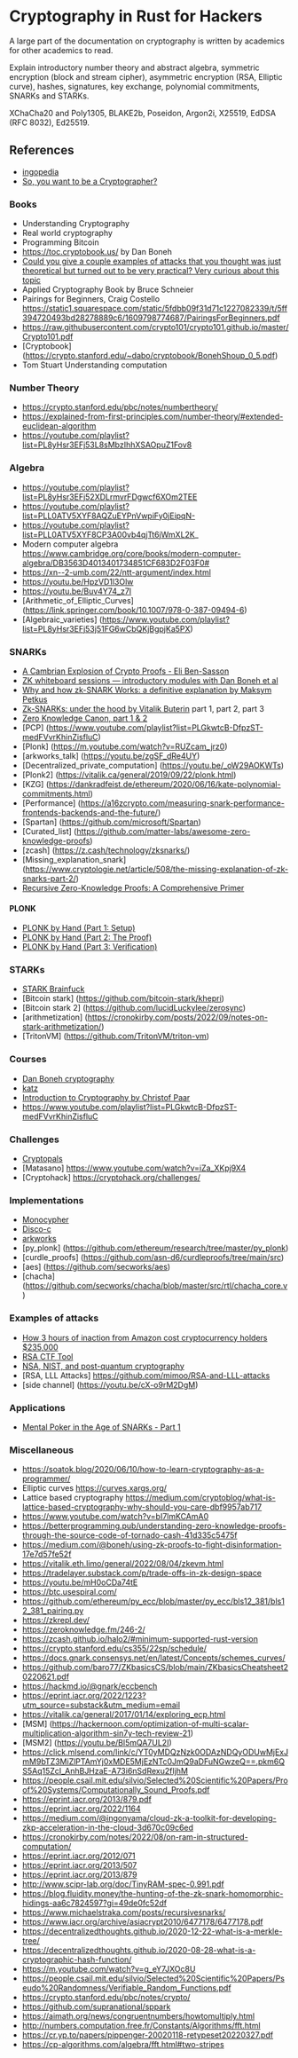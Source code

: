 # Cryptography in Rust for Hackers

A large part of the documentation on cryptography is written by academics for other academics to read.

Explain introductory number theory and abstract algebra, symmetric encryption (block and stream cipher), asymmetric encryption (RSA, Elliptic curve), hashes, signatures, key exchange, polynomial commitments, SNARKs and STARKs.

XChaCha20 and Poly1305, BLAKE2b, Poseidon, Argon2i, X25519, EdDSA (RFC 8032), Ed25519.

## References
- [ingopedia](https://github.com/ingonyama-zk/ingopedia)
- [So, you want to be a Cryptographer?](https://github.com/SalusaSecondus/CryptoGotchas/blob/master/GettingStarted.md)

### Books
- Understanding Cryptography
- Real world cryptography
- Programming Bitcoin
- <https://toc.cryptobook.us/> by Dan Boneh
- [Could you give a couple examples of attacks that you thought was just theoretical but turned out to be very practical? Very curious about this topic](https://news.ycombinator.com/item?id=23384227)
- Applied Cryptography Book by Bruce Schneier
- Pairings for Beginners, Craig Costello <https://static1.squarespace.com/static/5fdbb09f31d71c1227082339/t/5ff394720493bd28278889c6/1609798774687/PairingsForBeginners.pdf>
- https://raw.githubusercontent.com/crypto101/crypto101.github.io/master/Crypto101.pdf
- [Cryptobook] (https://crypto.stanford.edu/~dabo/cryptobook/BonehShoup_0_5.pdf)
- Tom Stuart Understanding computation

### Number Theory 
- https://crypto.stanford.edu/pbc/notes/numbertheory/
- https://explained-from-first-principles.com/number-theory/#extended-euclidean-algorithm
- https://youtube.com/playlist?list=PL8yHsr3EFj53L8sMbzIhhXSAOpuZ1Fov8

### Algebra 
- https://youtube.com/playlist?list=PL8yHsr3EFj52XDLrmvrFDgwcf6XOm2TEE
- https://youtube.com/playlist?list=PLL0ATV5XYF8AQZuEYPnVwpiFy0jEipqN-
- https://youtube.com/playlist?list=PLL0ATV5XYF8CP3A00vb4qjTt6jWmXL2K_
- Modern computer algebra https://www.cambridge.org/core/books/modern-computer-algebra/DB3563D4013401734851CF683D2F03F0#
- https://xn--2-umb.com/22/ntt-argument/index.html
- https://youtu.be/HpzVD1l3Olw
- https://youtu.be/Buv4Y74_z7I
- [Arithmetic_of_Elliptic_Curves] (https://link.springer.com/book/10.1007/978-0-387-09494-6)
- [Algebraic_varieties] (https://www.youtube.com/playlist?list=PL8yHsr3EFj53j51FG6wCbQKjBgpjKa5PX)

### SNARKs
- [A Cambrian Explosion of Crypto Proofs - Eli Ben-Sasson](https://nakamoto.com/cambrian-explosion-of-crypto-proofs/)
- [ZK whiteboard sessions — introductory modules with Dan Boneh et al](https://zkhack.dev/whiteboard/)
- [Why and how zk-SNARK Works: a definitive explanation by Maksym Petkus](https://arxiv.org/pdf/1906.07221.pdf)
- [Zk-SNARKs: under the hood by Vitalik Buterin](https://medium.com/@VitalikButerin/zk-snarks-under-the-hood-b33151a013f6) part 1, part 2, part 3
- [Zero Knowledge Canon, part 1 & 2](https://a16zcrypto.com/zero-knowledge-canon/)
- [PCP] (https://www.youtube.com/playlist?list=PLGkwtcB-DfpzST-medFVvrKhinZisfluC)
- [Plonk] (https://m.youtube.com/watch?v=RUZcam_jrz0)
- [arkworks_talk] (https://youtu.be/zgSF_dRe4UY)
- [Decentralized_private_computation] (https://youtu.be/_oW29AOKWTs)
- [Plonk2] (https://vitalik.ca/general/2019/09/22/plonk.html)
- [KZG] (https://dankradfeist.de/ethereum/2020/06/16/kate-polynomial-commitments.html)
- [Performance] (https://a16zcrypto.com/measuring-snark-performance-frontends-backends-and-the-future/)
- [Spartan] (https://github.com/microsoft/Spartan)
- [Curated_list] (https://github.com/matter-labs/awesome-zero-knowledge-proofs)
- [zcash] (https://z.cash/technology/zksnarks/)
- [Missing_explanation_snark] (https://www.cryptologie.net/article/508/the-missing-explanation-of-zk-snarks-part-2/)
- [Recursive Zero-Knowledge Proofs: A Comprehensive Primer](https://www.michaelstraka.com/posts/recursivesnarks/)

#### PLONK
- [PLONK by Hand (Part 1: Setup)](https://research.metastate.dev/plonk-by-hand-part-1/)
- [PLONK by Hand (Part 2: The Proof)](https://research.metastate.dev/plonk-by-hand-part-2-the-proof/)
- [PLONK by Hand (Part 3: Verification)](https://research.metastate.dev/plonk-by-hand-part-3-verification/)

### STARKs
- [STARK Brainfuck](https://aszepieniec.github.io/stark-brainfuck/)
- [Bitcoin stark] (https://github.com/bitcoin-stark/khepri)
- [Bitcoin stark 2] (https://github.com/lucidLuckylee/zerosync)
- [arithmetization] (https://cronokirby.com/posts/2022/09/notes-on-stark-arithmetization/)
- [TritonVM] (https://github.com/TritonVM/triton-vm)

### Courses
- [Dan Boneh cryptography](https://www.coursera.org/learn/cryptography)
- [katz](https://www.coursera.org/learn/crypto)
- [Introduction to Cryptography by Christof Paar](https://www.youtube.com/channel/UC1usFRN4LCMcfIV7UjHNuQg/videos?view=0&sort=da)
- <https://www.youtube.com/playlist?list=PLGkwtcB-DfpzST-medFVvrKhinZisfluC>

### Challenges
- [Cryptopals](https://cryptopals.com/)
- [Matasano] https://www.youtube.com/watch?v=iZa_XKpj9X4
- [Cryptohack] https://cryptohack.org/challenges/

### Implementations
- [Monocypher](https://monocypher.org/)
- [Disco-c](https://github.com/mimoo/disco-c)
- [arkworks](https://github.com/arkworks-rs)
- [py_plonk] (https://github.com/ethereum/research/tree/master/py_plonk)
- [curdle_proofs] (https://github.com/asn-d6/curdleproofs/tree/main/src)
- [aes] (https://github.com/secworks/aes)
- [chacha] (https://github.com/secworks/chacha/blob/master/src/rtl/chacha_core.v)

### Examples of attacks
- [How 3 hours of inaction from Amazon cost cryptocurrency holders $235,000](https://arstechnica.com/information-technology/2022/09/how-3-hours-of-inaction-from-amazon-cost-cryptocurrency-holders-235000/)
- [RSA CTF Tool](https://github.com/RsaCtfTool/RsaCtfTool)
- [NSA, NIST, and post-quantum cryptography](https://blog.cr.yp.to/20220805-nsa.html)
- [RSA, LLL Attacks] https://github.com/mimoo/RSA-and-LLL-attacks
- [side channel] (https://youtu.be/cX-o9rM2DgM)

### Applications
- [Mental Poker in the Age of SNARKs - Part 1](https://www.geometryresearch.xyz/notebook/mental-poker-in-the-age-of-snarks-part-1)

### Miscellaneous
- https://soatok.blog/2020/06/10/how-to-learn-cryptography-as-a-programmer/
- Elliptic curves https://curves.xargs.org/
- Lattice based cryptography https://medium.com/cryptoblog/what-is-lattice-based-cryptography-why-should-you-care-dbf9957ab717
- https://www.youtube.com/watch?v=bI7lmKCAmA0
- https://betterprogramming.pub/understanding-zero-knowledge-proofs-through-the-source-code-of-tornado-cash-41d335c5475f
- https://medium.com/@boneh/using-zk-proofs-to-fight-disinformation-17e7d57fe52f
- https://vitalik.eth.limo/general/2022/08/04/zkevm.html
- https://tradelayer.substack.com/p/trade-offs-in-zk-design-space
- https://youtu.be/mH0oCDa74tE
- https://btc.usespiral.com/
- https://github.com/ethereum/py_ecc/blob/master/py_ecc/bls12_381/bls12_381_pairing.py
- https://zkrepl.dev/
- https://zeroknowledge.fm/246-2/
- https://zcash.github.io/halo2/#minimum-supported-rust-version
- https://crypto.stanford.edu/cs355/22sp/schedule/
- https://docs.gnark.consensys.net/en/latest/Concepts/schemes_curves/
- https://github.com/baro77/ZKbasicsCS/blob/main/ZKbasicsCheatsheet20220621.pdf
- https://hackmd.io/@gnark/eccbench
- https://eprint.iacr.org/2022/1223?utm_source=substack&utm_medium=email
- https://vitalik.ca/general/2017/01/14/exploring_ecp.html
- [MSM] (https://hackernoon.com/optimization-of-multi-scalar-multiplication-algorithm-sin7y-tech-review-21)
- [MSM2] (https://youtu.be/Bl5mQA7UL2I)
- https://click.mlsend.com/link/c/YT0yMDQzNzk0ODAzNDQyODUwMjExJmM9bTZ3MiZlPTAmYj0xMDE5MjEzNTc0JmQ9aDFuNGwzeQ==.pkm6QS5Aq15ZcI_AnhBJHzaE-A73i6nSdRexu2fIjhM
- https://people.csail.mit.edu/silvio/Selected%20Scientific%20Papers/Proof%20Systems/Computationally_Sound_Proofs.pdf
- https://eprint.iacr.org/2013/879.pdf
- https://eprint.iacr.org/2022/1164
- https://medium.com/@ingonyama/cloud-zk-a-toolkit-for-developing-zkp-acceleration-in-the-cloud-3d670c09c6ed
- https://cronokirby.com/notes/2022/08/on-ram-in-structured-computation/
- https://eprint.iacr.org/2012/071
- https://eprint.iacr.org/2013/507
- https://eprint.iacr.org/2013/879
- http://www.scipr-lab.org/doc/TinyRAM-spec-0.991.pdf
- https://blog.fluidity.money/the-hunting-of-the-zk-snark-homomorphic-hidings-aa6c7824597?gi=49de0fc52df
- https://www.michaelstraka.com/posts/recursivesnarks/
- https://www.iacr.org/archive/asiacrypt2010/6477178/6477178.pdf
- https://decentralizedthoughts.github.io/2020-12-22-what-is-a-merkle-tree/
- https://decentralizedthoughts.github.io/2020-08-28-what-is-a-cryptographic-hash-function/
- https://m.youtube.com/watch?v=g_eY7JXOc8U
- https://people.csail.mit.edu/silvio/Selected%20Scientific%20Papers/Pseudo%20Randomness/Verifiable_Random_Functions.pdf
- https://crypto.stanford.edu/pbc/notes/crypto/
- https://github.com/supranational/sppark
- https://aimath.org/news/congruentnumbers/howtomultiply.html
- http://numbers.computation.free.fr/Constants/Algorithms/fft.html
- https://cr.yp.to/papers/pippenger-20020118-retypeset20220327.pdf
- https://cp-algorithms.com/algebra/fft.html#two-stripes
